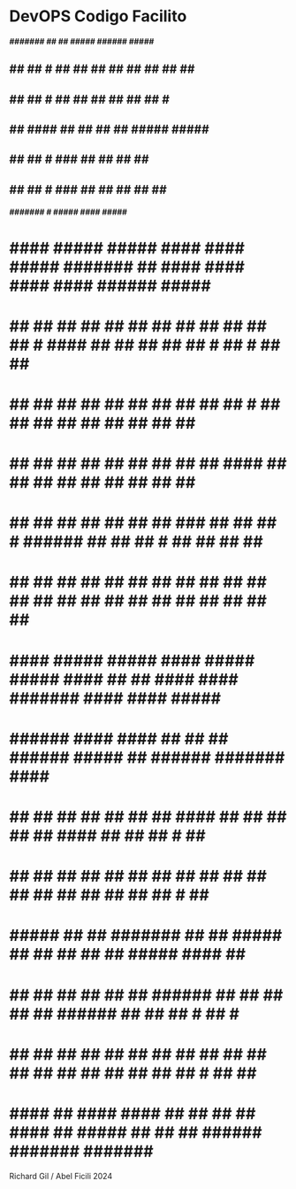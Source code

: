 # DevOPS Codigo Facilito





  #####    #######  ##   ##   #####   ######    ##### #
   ## ##    ##   #  ##   ##  ##   ##   ##  ##  ##   ## #
   ##  ##   ## #     ## ##   ##   ##   ##  ##  # #
   ##  ##   ####     ## ##   ##   ##   #####    ##### #
   ##  ##   ## #      ###    ##   ##   ##           ## #
   ## ##    ##   #    ###    ##   ##   ##      ##   ## #
  #####    #######     #      #####   ####      ##### #

#    ####    #####   #####     ####      ####    #####            #######    ##       ####    ####    ####      ####    ######    ##### #
#   ##  ##  ##   ##   ## ##     ##      ##  ##  ##   ##            ##   #   ####     ##  ##    ##      ##        ##     # ## #   ##   ## #
#  ##       ##   ##   ##  ##    ##     ##       ##   ##            ## #    ##  ##   ##         ##      ##        ##       ##     ##   ## #
#  ##       ##   ##   ##  ##    ##     ##       ##   ##            ####    ##  ##   ##         ##      ##        ##       ##     ##   ## #
#  ##       ##   ##   ##  ##    ##     ##  ###  ##   ##            ## #    ######   ##         ##      ##   #    ##       ##     ##   ## #
#   ##  ##  ##   ##   ## ##     ##      ##  ##  ##   ##            ##      ##  ##    ##  ##    ##      ##  ##    ##       ##     ##   ## #
#    ####    #####   #####     ####      #####   #####            ####     ##  ##     ####    ####    #######   ####     ####     ##### #


#  ######    ####      ####   ##   ##    ##     ######   #####                                 ##     ######   #######  #### #
#   ##  ##    ##      ##  ##  ##   ##   ####     ##  ##   ## ##                 ##            ####     ##  ##   ##   #   ## #
#   ##  ##    ##     ##       ##   ##  ##  ##    ##  ##   ##  ##               ##            ##  ##    ##  ##   ## #     ## #
#   #####     ##     ##       #######  ##  ##    #####    ##  ##              ##             ##  ##    #####    ####     ## #
#   ## ##     ##     ##       ##   ##  ######    ## ##    ##  ##             ##              ######    ##  ##   ## #     ##   # #
#   ##  ##    ##      ##  ##  ##   ##  ##  ##    ##  ##   ## ##             ##               ##  ##    ##  ##   ##   #   ##  ## #
#  #### ##   ####      ####   ##   ##  ##  ##   #### ##  #####             ##                ##  ##   ######   #######  ####### #

Richard Gil / Abel Ficili 2024
